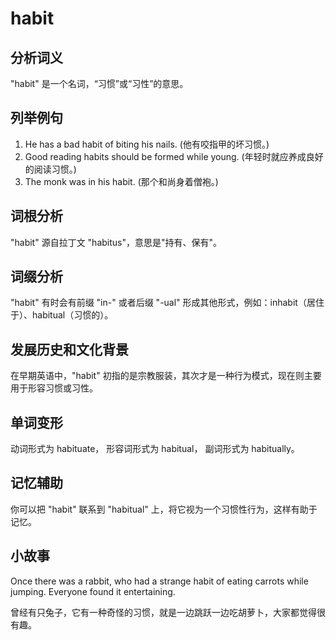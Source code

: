 # habit

## 分析词义

  

"habit" 是一个名词，“习惯”或“习性”的意思。

  

## 列举例句

  

1.  He has a bad habit of biting his nails. (他有咬指甲的坏习惯。)
2.  Good reading habits should be formed while young. (年轻时就应养成良好的阅读习惯。)
3.  The monk was in his habit. (那个和尚身着僧袍。)

  

## 词根分析

  

"habit" 源自拉丁文 "habitus"，意思是"持有、保有"。

  

## 词缀分析

  

"habit" 有时会有前缀 "in-" 或者后缀 "-ual" 形成其他形式，例如：inhabit（居住于）、habitual（习惯的）。

  

## 发展历史和文化背景

  

在早期英语中，"habit" 初指的是宗教服装，其次才是一种行为模式，现在则主要用于形容习惯或习性。

  

## 单词变形

  

动词形式为 habituate， 形容词形式为 habitual， 副词形式为 habitually。

  

## 记忆辅助

  

你可以把 "habit" 联系到 "habitual" 上，将它视为一个习惯性行为，这样有助于记忆。

  

## 小故事

  

Once there was a rabbit, who had a strange habit of eating carrots while jumping. Everyone found it entertaining.

  

曾经有只兔子，它有一种奇怪的习惯，就是一边跳跃一边吃胡萝卜，大家都觉得很有趣。
